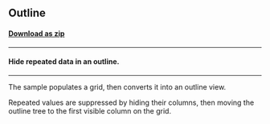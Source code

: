 ## Outline
#### [Download as zip](https://grapecity.github.io/DownGit/#/home?url=https://github.com/GrapeCity/ComponentOne-WinForms-Samples/tree/master/NetFramework\FlexGrid\VB\Outline)
____
#### Hide repeated data in an outline.
____
The sample populates a grid, then converts it into an outline view.

Repeated values are suppressed by hiding their columns, then moving the outline tree to the first visible column on the grid.
